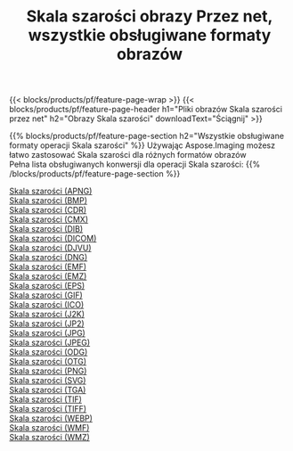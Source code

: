 ﻿---
title: Skala szarości obrazy Przez net, wszystkie obsługiwane formaty obrazów 
weight: 3920
url: /pl/net/grayscale 
lang: pl
langdirlevel: 2
locales: zh-hans,ja,it,ru,de,es,fr,nl,id,lt,pl,pt,vi,tr,ko,zh-hant,ar,hi,th,sv,cs,uk,he
description: Używając Aspose.Imaging możesz łatwo Skala szarości obrazy Via net
---

{{< blocks/products/pf/feature-page-wrap >}}
{{< blocks/products/pf/feature-page-header h1="Pliki obrazów Skala szarości przez net" h2="Obrazy Skala szarości" downloadText="Ściągnij" >}}


{{% blocks/products/pf/feature-page-section  h2="Wszystkie obsługiwane formaty operacji Skala szarości" %}}
Używając Aspose.Imaging możesz łatwo zastosować Skala szarości dla różnych formatów obrazów
<br/>
Pełna lista obsługiwanych konwersji dla operacji Skala szarości:
{{% /blocks/products/pf/feature-page-section %}}
<div class="container-fluid productfamilypage bg-gray">
    <div class="convertypes bg-gray agp-content section">
        <div class="container">
		<div class="row other-converters">
		    <div class='col-md-2 other-converter remove-lp remove-rp'><a href="/imaging/pl/net/grayscale/apng" >Skala szarości (APNG)</a></div><div class='col-md-2 other-converter remove-lp remove-rp'><a href="/imaging/pl/net/grayscale/bmp" >Skala szarości (BMP)</a></div><div class='col-md-2 other-converter remove-lp remove-rp'><a href="/imaging/pl/net/grayscale/cdr" >Skala szarości (CDR)</a></div><div class='col-md-2 other-converter remove-lp remove-rp'><a href="/imaging/pl/net/grayscale/cmx" >Skala szarości (CMX)</a></div><div class='col-md-2 other-converter remove-lp remove-rp'><a href="/imaging/pl/net/grayscale/dib" >Skala szarości (DIB)</a></div><div class='col-md-2 other-converter remove-lp remove-rp'><a href="/imaging/pl/net/grayscale/dicom" >Skala szarości (DICOM)</a></div><div class='col-md-2 other-converter remove-lp remove-rp'><a href="/imaging/pl/net/grayscale/djvu" >Skala szarości (DJVU)</a></div><div class='col-md-2 other-converter remove-lp remove-rp'><a href="/imaging/pl/net/grayscale/dng" >Skala szarości (DNG)</a></div><div class='col-md-2 other-converter remove-lp remove-rp'><a href="/imaging/pl/net/grayscale/emf" >Skala szarości (EMF)</a></div><div class='col-md-2 other-converter remove-lp remove-rp'><a href="/imaging/pl/net/grayscale/emz" >Skala szarości (EMZ)</a></div><div class='col-md-2 other-converter remove-lp remove-rp'><a href="/imaging/pl/net/grayscale/eps" >Skala szarości (EPS)</a></div><div class='col-md-2 other-converter remove-lp remove-rp'><a href="/imaging/pl/net/grayscale/gif" >Skala szarości (GIF)</a></div><div class='col-md-2 other-converter remove-lp remove-rp'><a href="/imaging/pl/net/grayscale/ico" >Skala szarości (ICO)</a></div><div class='col-md-2 other-converter remove-lp remove-rp'><a href="/imaging/pl/net/grayscale/j2k" >Skala szarości (J2K)</a></div><div class='col-md-2 other-converter remove-lp remove-rp'><a href="/imaging/pl/net/grayscale/jp2" >Skala szarości (JP2)</a></div><div class='col-md-2 other-converter remove-lp remove-rp'><a href="/imaging/pl/net/grayscale/jpg" >Skala szarości (JPG)</a></div><div class='col-md-2 other-converter remove-lp remove-rp'><a href="/imaging/pl/net/grayscale/jpeg" >Skala szarości (JPEG)</a></div><div class='col-md-2 other-converter remove-lp remove-rp'><a href="/imaging/pl/net/grayscale/odg" >Skala szarości (ODG)</a></div><div class='col-md-2 other-converter remove-lp remove-rp'><a href="/imaging/pl/net/grayscale/otg" >Skala szarości (OTG)</a></div><div class='col-md-2 other-converter remove-lp remove-rp'><a href="/imaging/pl/net/grayscale/png" >Skala szarości (PNG)</a></div><div class='col-md-2 other-converter remove-lp remove-rp'><a href="/imaging/pl/net/grayscale/svg" >Skala szarości (SVG)</a></div><div class='col-md-2 other-converter remove-lp remove-rp'><a href="/imaging/pl/net/grayscale/tga" >Skala szarości (TGA)</a></div><div class='col-md-2 other-converter remove-lp remove-rp'><a href="/imaging/pl/net/grayscale/tif" >Skala szarości (TIF)</a></div><div class='col-md-2 other-converter remove-lp remove-rp'><a href="/imaging/pl/net/grayscale/tiff" >Skala szarości (TIFF)</a></div><div class='col-md-2 other-converter remove-lp remove-rp'><a href="/imaging/pl/net/grayscale/webp" >Skala szarości (WEBP)</a></div><div class='col-md-2 other-converter remove-lp remove-rp'><a href="/imaging/pl/net/grayscale/wmf" >Skala szarości (WMF)</a></div><div class='col-md-2 other-converter remove-lp remove-rp'><a href="/imaging/pl/net/grayscale/wmz" >Skala szarości (WMZ)</a></div>
                </div>
        </div>
    </div>
</div>
<br/>
